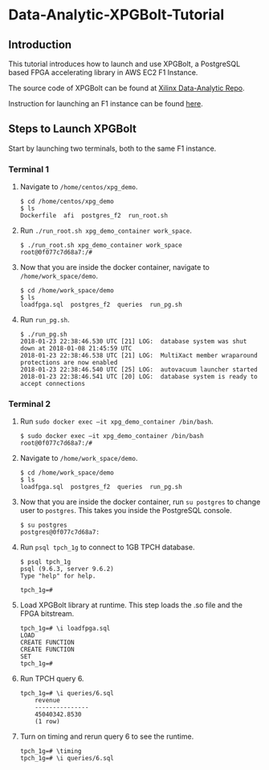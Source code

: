 # Data-Analytic-XPGBolt-Tutorial

## Introduction
This tutorial introduces how to launch and use XPGBolt, a PostgreSQL based FPGA accelerating library in AWS EC2 F1 Instance. 

The source code of XPGBolt can be found at [Xilinx Data-Analytic Repo].

Instruction for launching an F1 instance can be found [here].

## Steps to Launch XPGBolt

Start by launching two terminals, both to the same F1 instance.

### Terminal 1
1. Navigate to `/home/centos/xpg_demo`.

    ```
    $ cd /home/centos/xpg_demo
    $ ls
    Dockerfile  afi  postgres_f2  run_root.sh
    ```
2. Run `./run_root.sh xpg_demo_container work_space`.

    ```
    $ ./run_root.sh xpg_demo_container work_space
    root@0f077c7d68a7:/# 
    ```
3. Now that you are inside the docker container, navigate to `/home/work_space/demo`.

    ```
    $ cd /home/work_space/demo
    $ ls
    loadfpga.sql  postgres_f2  queries  run_pg.sh
    ```
4. Run `run_pg.sh`.

    ```
    $ ./run_pg.sh
    2018-01-23 22:38:46.530 UTC [21] LOG:  database system was shut down at 2018-01-08 21:45:59 UTC
    2018-01-23 22:38:46.538 UTC [21] LOG:  MultiXact member wraparound protections are now enabled
    2018-01-23 22:38:46.540 UTC [25] LOG:  autovacuum launcher started
    2018-01-23 22:38:46.541 UTC [20] LOG:  database system is ready to accept connections
    ```

### Terminal 2
1. Run `sudo docker exec –it xpg_demo_container /bin/bash`.

    ```
    $ sudo docker exec –it xpg_demo_container /bin/bash
    root@0f077c7d68a7:/# 
    ```
2. Navigate to `/home/work_space/demo`.

    ```
    $ cd /home/work_space/demo
    $ ls
    loadfpga.sql  postgres_f2  queries  run_pg.sh
    ```   
4. Now that you are inside the docker container, run `su postgres` to change user to `postgres`. This takes you inside the PostgreSQL console.

    ```
    $ su postgres
    postgres@0f077c7d68a7:
    ```
6. Run `psql tpch_1g` to connect to 1GB TPCH database.

    ```
    $ psql tpch_1g
    psql (9.6.3, server 9.6.2)
    Type "help" for help.

    tpch_1g=# 
    ``` 
7. Load XPGBolt library at runtime. This step loads the .so file and the FPGA bitstream.

    ```
    tpch_1g=# \i loadfpga.sql
    LOAD
    CREATE FUNCTION
    CREATE FUNCTION
    SET
    tpch_1g=# 
    ```
8. Run TPCH query 6.

    ```
    tpch_1g=# \i queries/6.sql
        revenue    
        ---------------
        45040342.8530
        (1 row)
    ```
9. Turn on timing and rerun query 6 to see the runtime.

    ```
    tpch_1g=# \timing
    tpch_1g=# \i queries/6.sql
    ```
   
[here]: https://github.com/Xilinx/ML-Development-Stack-From-Xilinx/blob/master/launching_instance.md
[Xilinx Data-Analytic Repo]: https://github.com/Xilinx/data-analytics/tree/master/xpg/host



